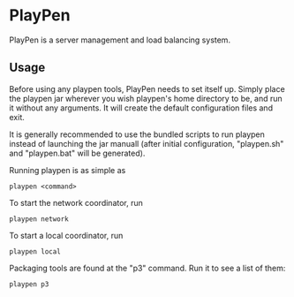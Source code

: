 # PlayPen

PlayPen is a server management and load balancing system.

## Usage

Before using any playpen tools, PlayPen needs to set itself up. Simply place the
playpen jar wherever you wish playpen's home directory to be, and run it without
any arguments. It will create the default configuration files and exit.

It is generally recommended to use the bundled scripts to run playpen instead of
launching the jar manuall (after initial configuration, "playpen.sh" and
"playpen.bat" will be generated).

Running playpen is as simple as

    playpen <command>

To start the network coordinator, run

    playpen network

To start a local coordinator, run

    playpen local

Packaging tools are found at the "p3" command. Run it to see a list of them:

    playpen p3